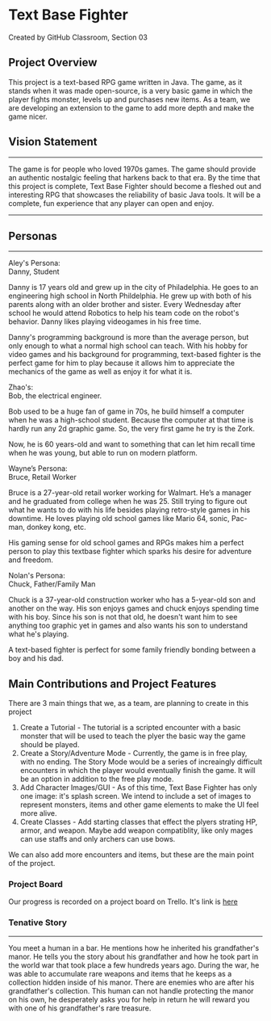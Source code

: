 # Text Base Fighter
Created by GitHub Classroom, Section 03

## Project Overview
This project is a text-based RPG game written in Java. The game, as it stands when it was made open-source, is a very basic game in which the player fights monster, levels up and purchases new items. As a team, we are developing an extension to the game to add more depth and make the game nicer. 

## Vision Statement
---
The game is for people who loved 1970s games. The game should provide an authentic nostalgic feeling that harkens back to that era. By the time that this project is complete, Text Base Fighter should become a fleshed out and interesting RPG that showcases the reliability of basic Java tools. It will be a complete, fun experience that any player can open and enjoy.

---
## Personas
---
Aley's Persona: <br/>
Danny, Student <br/>

Danny is 17 years old and grew up in the city of Philadelphia. He goes to an engineering high school in North Phildelphia. He grew up with both of his parents along with an older brother and sister. Every Wednesday after school he would attend Robotics to help his team code on the robot's behavior. Danny likes playing videogames in his free time. <br/>

Danny's programming background is more than the average person, but only enough to what a normal high school can teach. With his hobby for video games and his background for programming, text-based fighter is the perfect game for him to play because it allows him to appreciate the mechanics of the game as well as enjoy it for what it is. <br/>

Zhao's: <br/>
Bob, the electrical engineer. <br/>

Bob used to be a huge fan of game in 70s, he build himself a computer when he was a high-school student. Because the computer at that time is hardly run any 2d graphic game. So, the very first game he try is the Zork.  <br/>

Now, he is 60 years-old and want to something that can let him recall time when he was young, but able to run on modern platform. <br/>

Wayne’s Persona: <br/>
Bruce, Retail Worker <br/>

Bruce is a 27-year-old retail worker working for Walmart. He’s a manager and he graduated from college when he was 25. Still trying to figure out what he wants to do with his life besides playing retro-style games in his downtime. He loves playing old school games like Mario 64, sonic, Pac-man, donkey kong, etc. <br/>

His gaming sense for old school games and RPGs makes him a perfect person to play this textbase fighter which sparks his desire for adventure and freedom. <br/>

Nolan's Persona: <br/>
Chuck, Father/Family Man <br/>

Chuck is a 37-year-old construction worker who has a 5-year-old son and another on the way. His son enjoys games and chuck enjoys spending time with his boy. Since his son is not that old, he doesn't want him to see anything too graphic yet in games and also wants his son to understand what he's playing. <br/>

A text-based fighter is perfect for some family friendly bonding between a boy and his dad. <br/>


## Main Contributions and Project Features
There are 3 main things that we, as a team, are planning to create in this project

1. Create a Tutorial - The tutorial is a scripted encounter with a basic monster that will be used to teach the plyer the basic way the game should be played.
2. Create a Story/Adventure Mode - Currently, the game is in free play, with no ending. The Story Mode would be a series of increaingly difficult encounters in which the player would eventually finish the game. It will be an option in addition to the free play mode.
3. Add Character Images/GUI - As of this time, Text Base Fighter has only one image: it's splash screen. We intend to include a set of images to represent monsters, items and other game elements to make the UI feel more alive.
4. Create Classes - Add starting classes that effect the plyers strating HP, armor, and weapon. Maybe add weapon compatiblity, like only mages can use staffs and only archers can use bows.  

We can also add more encounters and items, but these are the main point of the project. 


### Project Board

Our progress is recorded on a project board on Trello. It's link is [here](https://trello.com/b/pltcOtj4/text-based-fighter)

### Tenative Story
---
You meet a human in a bar. He mentions how he inherited his grandfather's manor. He tells you the story about his grandfather and how he took part in the world war that took place a few hundreds years ago. During the war, he was able to accumulate rare weapons and items that he keeps as a collection hidden inside of his manor. There are enemies who are after his grandfather's collection. This human can not handle protecting the manor on his own, he desperately asks you for help in return he will reward you with one of his grandfather's rare treasure.

